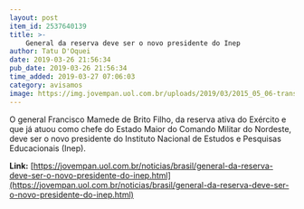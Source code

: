 ```yaml
---
layout: post
item_id: 2537640139
title: >-
    General da reserva deve ser o novo presidente do Inep
author: Tatu D'Oquei
date: 2019-03-26 21:56:34
pub_date: 2019-03-26 21:56:34
time_added: 2019-03-27 07:06:03
category: avisamos
image: https://img.jovempan.uol.com.br/uploads/2019/03/2015_05_06-transferencia-de-cargo-de-chef-do-estado-maior-cmne-4280_g.jpg
---
```


O general Francisco Mamede de Brito Filho, da reserva ativa do Exército e que já atuou como chefe do Estado Maior do Comando Militar do Nordeste, deve ser o novo presidente do Instituto Nacional de Estudos e Pesquisas Educacionais (Inep).

**Link:** [https://jovempan.uol.com.br/noticias/brasil/general-da-reserva-deve-ser-o-novo-presidente-do-inep.html](https://jovempan.uol.com.br/noticias/brasil/general-da-reserva-deve-ser-o-novo-presidente-do-inep.html)

